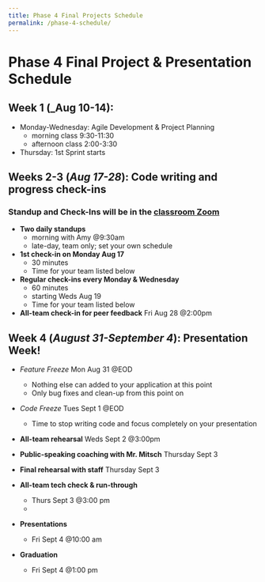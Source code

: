 ```yaml
---
title: Phase 4 Final Projects Schedule
permalink: /phase-4-schedule/
---
```


# Phase 4 Final Project & Presentation Schedule

## Week 1 (_Aug 10-14):
- Monday-Wednesday: Agile Development & Project Planning
  - morning class 9:30-11:30
  - afternoon class 2:00-3:30
- Thursday: 1st Sprint starts

## Weeks 2-3 (_Aug 17-28_): Code writing and progress check-ins

### Standup and Check-Ins will be in the [classroom Zoom](https://us02web.zoom.us/j/87136809846?pwd=VER0ejNkaWFUQURjQ0xRVTVVYlkrUT09)

- **Two daily standups**
  - morning with Amy @9:30am
  - late-day, team only; set your own schedule
- **1st check-in on Monday Aug 17**
  - 30 minutes
  - Time for your team listed below
- **Regular check-ins every Monday & Wednesday**
  - 60 minutes
  - starting Weds Aug 19
  - Time for your team listed below
- **All-team check-in for peer feedback** Fri Aug 28 @2:00pm

## Week 4 (_August 31-September 4_): Presentation Week!

- _Feature Freeze_ Mon Aug 31 @EOD
  - Nothing else can added to your application at this point
  - Only bug fixes and clean-up from this point on
- _Code Freeze_ Tues Sept 1 @EOD
  - Time to stop writing code and focus completely on your presentation

- **All-team rehearsal** Weds Sept 2 @3:00pm
- **Public-speaking coaching with Mr. Mitsch** Thursday Sept 3
- **Final rehearsal with staff** Thursday Sept 3
- **All-team tech check & run-through**
  - Thurs Sept 3 @3:00 pm
  -
- **Presentations**
  - Fri Sept 4 @10:00 am

- **Graduation**
  - Fri Sept 4 @1:00 pm

